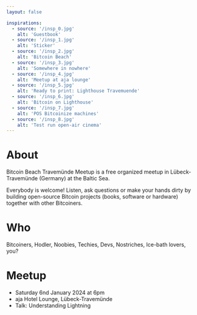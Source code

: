 ```yaml
---
layout: false

inspirations:
  - source: '/insp_0.jpg'
    alt: 'Guestbook'
  - source: '/insp_1.jpg'
    alt: 'Sticker'
  - source: '/insp_2.jpg'
    alt: 'Bitcoin Beach'
  - source: '/insp_3.jpg'
    alt: 'Somewhere in nowhere'
  - source: '/insp_4.jpg'
    alt: 'Meetup at aja lounge'
  - source: '/insp_5.jpg'
    alt: 'Ready to print: Lighthouse Travemuende'
  - source: '/insp_6.jpg'
    alt: 'Bitcoin on Lighthouse'
  - source: '/insp_7.jpg'
    alt: 'POS Bitcoinize machines'
  - source: '/insp_8.jpg'
    alt: 'Test run open-air cinema'
---
```


# About

Bitcoin Beach Travemünde Meetup is a free organized meetup in Lübeck-Travemünde (Germany) at the Baltic Sea.

Everybody is welcome! Listen, ask questions or make your hands dirty by building open-source Bitcoin projects (books, software or hardware) together with other Bitcoiners.

# Who

Bitcoiners, Hodler, Noobies, Techies, Devs, Nostriches, Ice-bath lovers, you?

# Meetup

- Saturday 6nd January 2024 at 6pm
- aja Hotel Lounge, Lübeck-Travemünde
- Talk: Understanding Lightning
